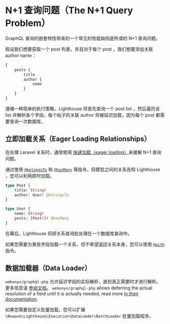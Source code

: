 # N+1 查询问题（The N+1 Query Problem）

GraphQL 查询的嵌套特性带来的一个常见的性能缺陷是所谓的 N+1 查询问题。

假设我们想要获取一个 post 列表，并且对于每个 post ，我们想要添加关联 author name：

```graphql
{
    posts {
        title
        author {
            name
        }
    }
}
```

遵循一种简单的执行策略，Lighthouse 将首先查询一个 post list ，然后遍历该 list 并解析各个字段。每个帖子的关联 author 将被延迟加载，因为每个 post 都需要查询一次数据库。

## 立即加载关系（Eager Loading Relationships）

在处理 Laravel 关系时，通常使用 [快速加载（eager loading）](https://laravel.com/docs/eloquent-relationships#eager-loading)来缓解 N+1 查询问题。

通过使用 [`@belongsTo`](../api-reference/directives.md#belongsto) 和 [`@hasMany`](../api-reference/directives.md#hasmany) 等指令，将模型之间的关系告知 Lighthouse ，您可以利用即时加载。

```graphql
type Post {
    title: String!
    author: User! @belongsTo
}

type User {
    name: String!
    posts: [Post!]! @hasMany
}
```

在幕后，Lighthouse 将把关系查询批处理在一个数据库查询中。

如果您需要为某些字段加载一个关系，但不希望返回关系本身，您可以使用 [`@with`](../api-reference/directives.md#with) 指令。

## 数据加载器（Data Loader）

`webonyx/graphql-php` 允许延迟字段的实际解析，直到真正需要时才进行解析。
更多信息请 [参阅文档](http://webonyx.github.io/graphql-php/data-fetching/#solving-n1-problem)。
`webonyx/graphql-php` allows deferring the actual resolution of a field until it is actually needed,
read more [in their documentation](https://webonyx.github.io/graphql-php/data-fetching/#solving-n1-problem).

如果您需要自定义批量加载，您可以扩展 `\Nuwave\Lighthouse\Execution\DataLoader\BatchLoader` 批量加载程序。
